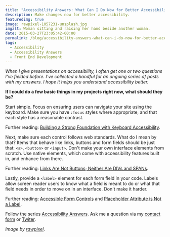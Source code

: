 ```yaml
---
title: "Accessibility Answers: What Can I Do Now for Better Accessibility?"
description: Make changes now for better accessibility.
featuredimg: true
image: rawpixel-1057231-unsplash.jpg
imgalt: Woman sitting and raising her hand beside another woman.
date: 2015-03-27T23:05:42+00:00
permalink: /blog/accessibility-answers-what-can-i-do-now-for-better-accessibility/
tags:
  - Accessibility
  - Accessibility Answers
  - Front End Development
---
```


_When I give presentations on accessibility, I often get one or two questions I've fielded before. I've collected a handful for an ongoing series of posts with my answers. I hope it helps you understand accessibility better._

**If I could do a few basic things in my projects right now, what should they be?**

Start simple. Focus on ensuring users can navigate your site using the keyboard. Make sure you have `:focus` styles where appropriate, and that each style has a reasonable contrast.

Further reading: [Building a Strong Foundation with Keyboard Accessibility](http://themeshaper.com/2015/03/12/keyboard-accessibility/).

Next, make sure each control follows web standards. What do I mean by that? Items that behave like links, buttons and form fields should be just that: `<a>`, `<button>` or `<input>`. Don't make your own interface elements from scratch. Use native elements, which come with accessibility features built in, and enhance from there.

Further reading: [Links Are Not Buttons; Neither Are DIVs and SPANs](http://www.karlgroves.com/2013/05/14/links-are-not-buttons-neither-are-divs-and-spans/).

Lastly, provide a `<label>` element for each form field in your code. Labels allow screen reader users to know what a field is meant to do or what that field needs in order to move on in an interface. Don't make it harder.

Further reading: [Accessible Form Controls](http://webaim.org/techniques/forms/controls) and [Placeholder Attribute is Not a Label](http://www.webaxe.org/placeholder-attribute-is-not-a-label/).

Follow the series [Accessibility Answers](http://davidakennedy.com/tag/accessibility-answers/). Ask me a question via my [contact form](http://davidakennedy.com/contact/) or [Twiter](https://twitter.com/DavidAKennedy).

_Image by [rawpixel](https://unsplash.com/photos/Gx_o9dbqf34t)_.
